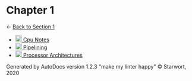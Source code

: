 <style>img{height:18px;margin-bottom:-3px}</style>

# Chapter 1

← [Back to Section 1](..)

- [![MD file](https://img.icons8.com/windows/512/4a90e2/regular-document.png) Cpu Notes](cpu_notes.html)
- [![MD file](https://img.icons8.com/windows/512/4a90e2/regular-document.png) Pipelining](pipelining.html)
- [![MD file](https://img.icons8.com/windows/512/4a90e2/regular-document.png) Processor Architectures](processor_architectures.html)

Generated by AutoDocs version 1.2.3 "make my linter happy" © Starwort, 2020
